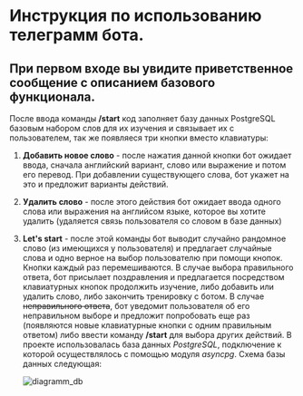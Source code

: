 # Инструкция по использованию телеграмм бота.
## При первом входе вы увидите приветственное сообщение с описанием базового функционала.
После ввода команды __/start__ код заполняет базу данных PostgreSQL базовым набором слов для их изучения и связывает их с пользователем, так же появляеся три кнопки вместо клавиатуры:
1. **Добавить новое слово** - после нажатия данной кнопки бот ожидает ввода, сначала английский вариант, слово или выражение и потом его перевод. При добавлении существующего слова, бот укажет на это и предложит варианты действий.
2. **Удалить слово** - после этого действия бот ожидает ввода одного слова или выражения на английсом языке, которое вы хотите удалить (удаляется связь пользователя со словом в базе данных)
3. **Let's start** - после этой команды бот выводит случайно рандомное слово (из имеющихся у пользователя) и предлагает случайные слова и одно верное на выбор пользователю при помощи кнопок. Кнопки каждый раз перемешиваются. В случае выбора правильного ответа, бот присылает поздравления и предлагается посредством клавиатурных кнопок продолжить изучение, либо добавить или удалить слово, либо закончить тренировку с ботом. В случае ~~неправильного ответа~~, бот уведомит пользователя об его неправильном выборе и предложит попробовать еще раз (появляются новые клавиатурные кнопки с одним правильным ответом) либо ввести команду **/start** для выбора других действий.
В проекте использовалась база данных *PostgreSQL*, подключение к которой осуществлялось с помощью модуля *asyncpg*.
Схема базы данных следующая:

      ![diagramm_db](https://github.com/BroadName/TelegramBot_aiogram3/assets/145323101/10862be4-3e2c-459b-bdd1-6141751615ad)
